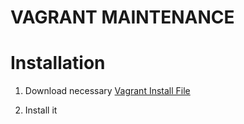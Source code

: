 
# VAGRANT MAINTENANCE
                
# Installation

1. Download necessary [Vagrant Install File](https://www.vagrantup.com/downloads.html)

2. Install it


  
  
